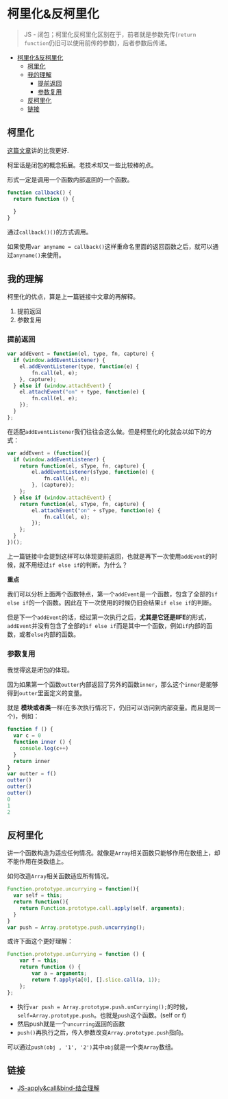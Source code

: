 # 柯里化&反柯里化
> JS - 闭包；柯里化反柯里化区别在于，前者就是参数先传(`return function`仍旧可以使用前传的参数)，后者参数后传递。

<!-- TOC -->

- [柯里化&反柯里化](#柯里化反柯里化)
  - [柯里化](#柯里化)
  - [我的理解](#我的理解)
    - [提前返回](#提前返回)
    - [参数复用](#参数复用)
  - [反柯里化](#反柯里化)
  - [链接](#链接)

<!-- /TOC -->

## 柯里化

[这篇文章](http://www.zhangxinxu.com/wordpress/2013/02/js-currying/)讲的比我更好.

柯里话是闭包的概念拓展。老技术却又一些比较棒的点。

形式一定是调用一个函数内部返回的一个函数。

```javascript
function callback() {
  return function () {
    
  }
}
```

通过`callback()()`的方式调用。

如果使用`var anyname = callback()`这样重命名里面的返回函数之后，就可以通过`anyname()`来使用。

## 我的理解

柯里化的优点，算是上一篇链接中文章的再解释。

1. 提前返回
2. 参数复用

### 提前返回

```JavaScript
var addEvent = function(el, type, fn, capture) {
  if (window.addEventListener) {
    el.addEventListener(type, function(e) {
        fn.call(el, e);
    }, capture);
  } else if (window.attachEvent) {
    el.attachEvent("on" + type, function(e) {
        fn.call(el, e);
    });
  } 
};
```
在适配`addEventListener`我们往往会这么做。但是柯里化的化就会以如下的方式：

```JavaScript
var addEvent = (function(){
  if (window.addEventListener) {
    return function(el, sType, fn, capture) {
        el.addEventListener(sType, function(e) {
            fn.call(el, e);
        }, (capture));
    };
  } else if (window.attachEvent) {
    return function(el, sType, fn, capture) {
        el.attachEvent("on" + sType, function(e) {
            fn.call(el, e);
        });
    };
  }
})();
```

上一篇链接中会提到这样可以体现提前返回，也就是再下一次使用`addEvent`的时候，就不用经过`if else if`的判断。为什么？

**重点**

我们可以分析上面两个函数特点，第一个`addEvent`是一个函数，包含了全部的`if else if`的一个函数。因此在下一次使用的时候仍旧会结果`if else if`的判断。

但是下一个`addEvent`的话，经过第一次执行之后，**尤其是它还是IIFE**的形式，`addEvent`并没有包含了全部的`if else if`而是其中一个函数，例如`if`内部的函数，或者`else`内部的函数。

### 参数复用

我觉得这是闭包的体现。

因为如果第一个函数`outter`内部返回了另外的函数`inner`，那么这个`inner`是能够得到`outter`里面定义的变量。

就是 **模块或者类**一样(在多次执行情况下，仍旧可以访问到内部变量。而且是同一个)，例如：

```JavaScript
function f () {
  var c = 0
  function inner () {
    console.log(c++)
  }
  return inner
}
var outter = f()
outter()
outter()
outter()
0
1
2
```

## 反柯里化

讲一个函数构造为适应任何情况。就像是`Array`相关函数只能够作用在数组上，却不能作用在类数组上。

如何改造`Array`相关函数适应所有情况。

```javascript
Function.prototype.uncurrying = function(){
  var self = this;
  return function(){
    return Function.prototype.call.apply(self, arguments);
  }
}
var push = Array.prototype.push.uncurrying();
```

或许下面这个更好理解：

```JavaScript
Function.prototype.unCurrying = function () {
    var f = this;
    return function () {
        var a = arguments;
        return f.apply(a[0], [].slice.call(a, 1));
    };
};
```

* 执行`var push = Array.prototype.push.unCurrying();`的时候，`self=Array.prototype.push`。也就是`push`这个函数。(self or f)
* 然后push就是一个`uncurring`返回的函数
* `push()`再执行之后，传入参数改变`Array.prototype.push`指向。

可以通过`push(obj , '1', '2')`其中`obj`就是一个类`Array`数组。

## 链接

* [JS-apply&call&bind-结合理解](https://github.com/JiangWeixian/JS-Tips/blob/master/docs/Grammar/JS-call%26apply%26%E4%B8%8A%E4%B8%8B%E6%96%87%E7%8E%AF%E5%A2%83.md)